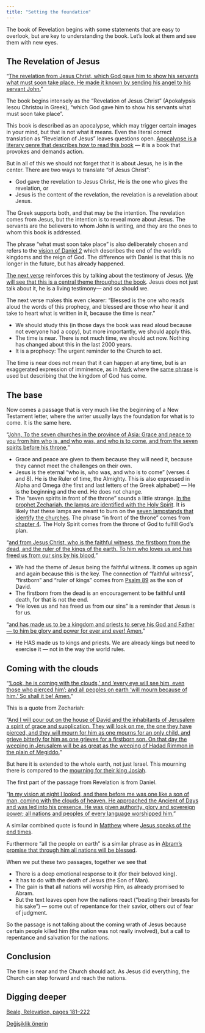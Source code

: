 ```yaml
---
title: "Setting the foundation"
---
```



The book of Revelation begins with some statements that are easy to overlook, but are key to understanding the book. Let’s look at them and see them with new eyes.


## The Revelation of Jesus

<a name="33b5"></a>
“[The revelation from Jesus Christ, which God gave him to show his servants what must soon take place. He made it known by sending his angel to his servant John.](https://www.bibleserver.com/NIV/Revelation1%3A1)”

The book begins intensely as the “Revelation of Jesus Christ” (Apokalypsis Iesou Christou in Greek), “which God gave him to show his servants what must soon take place”.

This book is described as an apocalypse, which may trigger certain images in your mind, but that is not what it means. Even the literal correct translation as “Revelation of Jesus” leaves questions open. [Apocalypse is a literary genre that describes how to read this book](../../../background/literature/expl/the-book-of-revelation-how-to-read-it) — it is a book that provokes and demands action.

But in all of this we should not forget that it is about Jesus, he is in the center. There are two ways to translate “of Jesus Christ”:

- God gave the revelation to Jesus Christ, He is the one who gives the revelation, or
- Jesus is the content of the revelation, the revelation is a revelation about Jesus.


The Greek supports both, and that may be the intention. The revelation comes from Jesus, but the intention is to reveal more about Jesus. The servants are the believers to whom John is writing, and they are the ones to whom this book is addressed.

The phrase “what must soon take place” is also deliberately chosen and refers to the [vision of Daniel 2](../../../bible/daniel/expl/the-four-kingdoms-in-daniel) which describes the end of the world’s kingdoms and the reign of God. The difference with Daniel is that this is no longer in the future, but has already happened.

[The next verse](https://www.bibleserver.com/NIV/Revelation1%3A2) reinforces this by talking about the testimony of Jesus. [We will see that this is a central theme throughout the book](../../../topics/power/short/the-power-of-testimony). Jesus does not just talk about it, he is a living testimony— and so should we.

The next verse makes this even clearer: “Blessed is the one who reads aloud the words of this prophecy, and blessed are those who hear it and take to heart what is written in it, because the time is near.”

- We should study this (in those days the book was read aloud because not everyone had a copy), but more importantly, we should apply this.
- The time is near. There is not much time, we should act now. Nothing has changed about this in the last 2000 years.
- It is a prophecy: The urgent reminder to the Church to act.


The time is near does not mean that it can happen at any time, but is an exaggerated expression of imminence, as in [Mark](https://www.bibleserver.com/NIV/Mark1%3A15) where the [same phrase](https://biblehub.com/interlinear/mark/1-15.htm) is used but describing that the kingdom of God has come.


## The base

<a name="65e2"></a>
Now comes a passage that is very much like the beginning of a New Testament letter, where the writer usually lays the foundation for what is to come. It is the same here.

“[John, To the seven churches in the province of Asia: Grace and peace to you from him who is, and who was, and who is to come, and from the seven spirits before his throne,](https://www.bibleserver.com/NIV/Revelation1%3A4)”

- Grace and peace are given to them because they will need it, because they cannot meet the challenges on their own.
- Jesus is the eternal “who is, who was, and who is to come” (verses 4 and 8). He is the Ruler of time, the Almighty. This is also expressed in Alpha and Omega (the first and last letters of the Greek alphabet) — He is the beginning and the end. He does not change.
- The “seven spirits in front of the throne” sounds a little strange. [In the prophet Zechariah, the lamps are identified with the Holy Spirit](https://www.bibleserver.com/NIV/Zechariah4%3A6). It is likely that these lamps are meant to burn on the [seven lampstands that identify the churches](https://www.bibleserver.com/NIV/Revelation1%3A20). The phrase “in front of the throne” comes from [chapter 4](https://www.bibleserver.com/NIV/Revelation4%3A5). The Holy Spirit comes from the throne of God to fulfill God’s plan.


“[and from Jesus Christ, who is the faithful witness, the firstborn from the dead, and the ruler of the kings of the earth. To him who loves us and has freed us from our sins by his blood,](https://www.bibleserver.com/NIV/Revelation1%3A5)”

- We had the theme of Jesus being the faithful witness. It comes up again and again because this is the key. The connection of “faithful witness”, “firstborn” and “ruler of kings” comes from [Psalm 89](https://www.bibleserver.com/NIV/Psalm89%3A19-32) as the son of David.
- The firstborn from the dead is an encouragement to be faithful until death, for that is not the end.
- “He loves us and has freed us from our sins” is a reminder that Jesus is for us.


“[and has made us to be a kingdom and priests to serve his God and Father — to him be glory and power for ever and ever! Amen.](https://www.bibleserver.com/NIV/Revelation1%3A6)”

- He HAS made us to kings and priests. We are already kings but need to exercise it — not in the way the world rules.



## Coming with the clouds

<a name="e267"></a>
“[‘Look, he is coming with the clouds,’ and ‘every eye will see him, even those who pierced him’; and all peoples on earth ‘will mourn because of him.’ So shall it be! Amen.](https://www.bibleserver.com/NIV/Revelation1%3A7)”

This is a quote from Zechariah:

“[And I will pour out on the house of David and the inhabitants of Jerusalem a spirit of grace and supplication. They will look on me, the one they have pierced, and they will mourn for him as one mourns for an only child, and grieve bitterly for him as one grieves for a firstborn son. On that day the weeping in Jerusalem will be as great as the weeping of Hadad Rimmon in the plain of Megiddo.](https://www.bibleserver.com/NIV/Zechariah12%3A10-11)”

But here it is extended to the whole earth, not just Israel. This mourning there is compared to the [mourning for their king Josiah](https://www.bibleserver.com/NIV/2%20Chronicles35%3A22-25).

The first part of the passage from Revelation is from Daniel.

“[In my vision at night I looked, and there before me was one like a son of man, coming with the clouds of heaven. He approached the Ancient of Days and was led into his presence. He was given authority, glory and sovereign power; all nations and peoples of every language worshipped him.](https://www.bibleserver.com/NIV/Daniel7%3A13-14)”

A similar combined quote is found in [Matthew](https://www.bibleserver.com/NIV/Matthew24%3A30) where [Jesus speaks of the end times](https://www.bibleserver.com/NIV/Matthew24%3A3).

Furthermore “all the people on earth” is a similar phrase as in [Abram’s promise that through him all nations will be blessed](https://www.bibleserver.com/NIV/Genesis12%3A3).

When we put these two passages, together we see that

- There is a deep emotional response to it (for their beloved king).
- It has to do with the death of Jesus (the Son of Man).
- The gain is that all nations will worship Him, as already promised to Abram.
- But the text leaves open how the nations react (“beating their breasts for his sake”) — some out of repentance for their savior, others out of fear of judgment.


So the passage is not talking about the coming wrath of Jesus because certain people killed him (the nation was not really involved), but a call to repentance and salvation for the nations.


## Conclusion

<a name="8d7d"></a>
The time is near and the Church should act. As Jesus did everything, the Church can step forward and reach the nations.


## Digging deeper

<a name="c849"></a>
[Beale, Relevation, pages 181–222](../../../gen/background/ressources/how-to-study-the-book-of-revelation#7557)






[Değişiklik önerin](https://github.com/revelation-today/revelation-today/blob/main/exampleSite/content/docs/content/letters/expl/setting-the-foundation.md)

